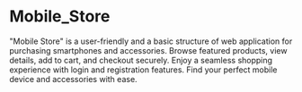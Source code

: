 # Mobile_Store
"Mobile Store" is a user-friendly and a basic structure of web application for purchasing smartphones and accessories. Browse featured products, view details, add to cart, and checkout securely. Enjoy a seamless shopping experience with login and registration features. Find your perfect mobile device and accessories with ease.
